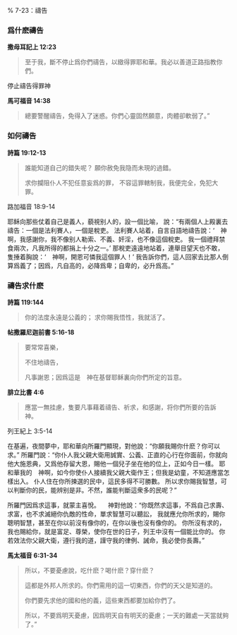 % 7-23：禱告

### 爲什麽禱告

__撒母耳記上 12:23__

> 至于我，斷不停止爲你們禱告，以緻得罪耶和華。我必以善道正路指教你們。

停止禱告得罪神

__馬可福音 14:38__

> 總要警醒禱告，免得入了迷惑。你們心靈固然願意，肉體卻軟弱了。”

### 如何禱告

__詩篇 19:12-13__

> 誰能知道自己的錯失呢？ 願你赦免我隐而未現的過錯。
>
> 求你攔阻仆人不犯任意妄爲的罪， 不容這罪轄制我，我便完全，免犯大罪。

路加福音 18:9-14

耶稣向那些仗着自己是義人，藐視别人的，設一個比喻， 說：“有兩個人上殿裏去禱告：一個是法利賽人，一個是稅吏。 法利賽人站着，自言自語地禱告說：‘　神啊，我感謝你，我不像别人勒索、不義、奸淫，也不像這個稅吏。 我一個禮拜禁食兩次，凡我所得的都捐上十分之一。’ 那稅吏遠遠地站着，連舉目望天也不敢，隻捶着胸說：‘　神啊，開恩可憐我這個罪人！’ 我告訴你們，這人回家去比那人倒算爲義了；因爲，凡自高的，必降爲卑；自卑的，必升爲高。”

### 禱告求什麽

__詩篇 119:144__

> 你的法度永遠是公義的； 求你賜我悟性，我就活了。

__帖撒羅尼迦前書 5:16-18__

> 要常常喜樂，
>
> 不住地禱告，
>
> 凡事謝恩；因爲這是　神在基督耶稣裏向你們所定的旨意。

__腓立比書 4:6__

> 應當一無挂慮，隻要凡事藉着禱告、祈求，和感謝，将你們所要的告訴　神。

列王紀上 3:5-14

在基遍，夜間夢中，耶和華向所羅門顯現，對他說：“你願我賜你什麽？你可以求。” 所羅門說：“你仆人我父親大衛用誠實、公義、正直的心行在你面前，你就向他大施恩典，又爲他存留大恩，賜他一個兒子坐在他的位上，正如今日一樣。 耶和華我的　神啊，如今你使仆人接續我父親大衛作王；但我是幼童，不知道應當怎樣出入。 仆人住在你所揀選的民中，這民多得不可勝數。 所以求你賜我智慧，可以判斷你的民，能辨别是非。不然，誰能判斷這衆多的民呢？”

所羅門因爲求這事，就蒙主喜悅。 　神對他說：“你既然求這事，不爲自己求壽、求富，也不求滅絕你仇敵的性命，單求智慧可以聽訟， 我就應允你所求的，賜你聰明智慧，甚至在你以前沒有像你的，在你以後也沒有像你的。 你所沒有求的，我也賜給你，就是富足、尊榮，使你在世的日子，列王中沒有一個能比你的。 你若效法你父親大衛，遵行我的道，謹守我的律例、誡命，我必使你長壽。”

__馬太福音 6:31-34__

> 所以，不要憂慮說，吃什麽？喝什麽？穿什麽？
>
> 這都是外邦人所求的。你們需用的這一切東西，你們的天父是知道的。
>
> 你們要先求他的國和他的義，這些東西都要加給你們了。
>
> 所以，不要爲明天憂慮，因爲明天自有明天的憂慮；一天的難處一天當就夠了。”
